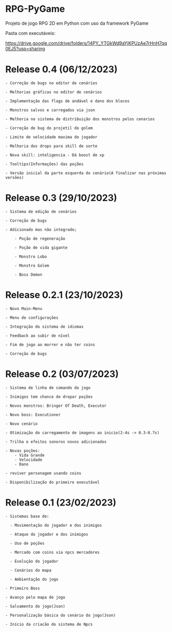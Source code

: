 # RPG-PyGame

Projeto de jogo RPG 2D em Python com uso da framework PyGame

Pasta com executáveis:

https://drive.google.com/drive/folders/14PY_YTGkWd9aYjKPUzAe7rHnH7qq0EJ5?usp=sharing

# Release 0.4 (06/12/2023)

    - Correção de bugs no editor de cenários
    
    - Melhorias gráficas no editor de cenários
    
    - Implementação das flags de andável e dano dos blocos
    
    - Monstros salvos e carregados via json
    
    - Melhoria no sistema de distribuição dos monstros pelos cenarios
    
    - Correção de bug do projetil do golem
    
    - Limite de velocidade maxima do jogador
    
    - Melhoria dos drops para skill de sorte
    
    - Nova skill: inteligencia - Dá boost de xp
    
    - Tooltips(Informações) das poções
    
    - Versão inicial da parte esquerda do cenário(A finalizar nas próximas versões)

# Release 0.3 (29/10/2023)

    - Sistema de edição de cenários

    - Correção de bugs

    - Adicionado mas não integrado;

        - Poção de regeneração

        - Poção de vida gigante

        - Monstro Lobo

        - Monstro Golem

        - Boss Demon

# Release 0.2.1 (23/10/2023)

    - Novo Main-Menu
    
    - Menu de configurações
    
    - Integração do sistema de idiomas
    
    - Feedback ao subir de nível
    
    - Fim de jogo ao morrer e não ter coins
    
    - Correção de bugs

# Release 0.2 (03/07/2023)

    - Sistema de linha de comando do jogo
    
    - Inimigos tem chance de dropar poções
    
    - Novos monstros: Bringer Of Death, Executor
    
    - Novo boss: Executioner
    
    - Novo cenário
    
    - Otimização do carregamento de imagens ao inicio(2-4s -> 0.3-0.7s)
    
    - Trilha e efeitos sonoros novos adicionados
    
    - Novas poções:
        - Vida Grande
        - Velocidade
        - Dano
    
    - reviver personagem usando coins
    
    - Disponibilização do primeiro executável    

# Release 0.1 (23/02/2023)

    - Sistemas base de:
      
      - Movimentação do jogador e dos inimigos
      
      - Ataque do jogador e dos inimigos
      
      - Uso de poções
      
      - Mercado com coins via npcs mercadores
      
      - Evolução do jogador
      
      - Cenários do mapa
      
      - Ambientação do jogo
      
    - Primeiro Boss
    
    - Avanço pelo mapa de jogo 
    
    - Salvamento do jogo(Json)
    
    - Personalização básica do cenário do jogo(Json)
  
    - Início da criacão do sistema de Npcs
    
